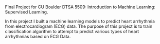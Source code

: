 Final Project for CU Boulder DTSA 5509: Introduction to Machine Learning: Supervised Learning.

In this project I built a machine learning models to predict heart arrhythmia from electrocardiogram (ECG) data. The purpose of this project is to train classification algorithm to attempt to predict various types of heart arrhythmias based on ECG Data.
